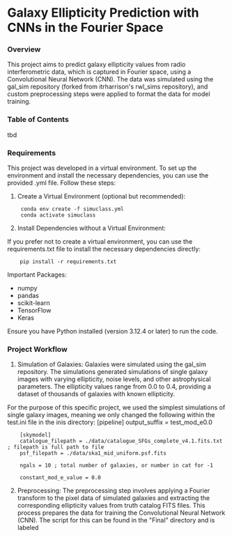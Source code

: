 # Galaxy Ellipticity Prediction with CNNs in the Fourier Space

### Overview
This project aims to predict galaxy ellipticity values from radio interferometric data, which is captured in Fourier space, using a Convolutional Neural Network (CNN). The data was simulated using the gal_sim repository (forked from itrharrison's rwl_sims repository), and custom preprocessing steps were applied to format the data for model training.


### Table of Contents
tbd

### Requirements 
This project was developed in a virtual environment. To set up the environment and install the necessary dependencies, you can use the provided .yml file. Follow these steps:

1. Create a Virtual Environment (optional but recommended):
    
        conda env create -f simuclass.yml
        conda activate simuclass
        
2. Install Dependencies without a Virtual Environment: 

If you prefer not to create a virtual environment, you can use the requirements.txt file to install the necessary dependencies directly:

        pip install -r requirements.txt

Important Packages:
- numpy
- pandas
- scikit-learn
- TensorFlow
- Keras

Ensure you have Python installed (version 3.12.4 or later) to run the code.

### Project Workflow
1. Simulation of Galaxies:
Galaxies were simulated using the gal_sim repository. The simulations generated simulations of single galaxy images with varying ellipticity, noise levels, and other astrophysical parameters. The ellipticity values range from 0.0 to 0.4, providing a dataset of thousands of galaxies with known ellipticity. 

For the purpose of this specific project, we used the simplest simulations of single galaxy images, meaning we only changed the following within the test.ini file in the inis directory:
        [pipeline]
        output_suffix = test_mod_e0.0

        [skymodel]
        catalogue_filepath = ./data/catalogue_SFGs_complete_v4.1.fits.txt ; filepath is full path to file
        psf_filepath = ./data/ska1_mid_uniform.psf.fits

        ngals = 10 ; total number of galaxies, or number in cat for -1

        constant_mod_e_value = 0.0 


2. Preprocessing:
The preprocessing step involves applying a Fourier transform to the pixel data of simulated galaxies and extracting the corresponding ellipticity values from truth catalog FITS files. This process prepares the data for training the Convolutional Neural Network (CNN). The script for this can be found in the "Final" directory and is labeled 